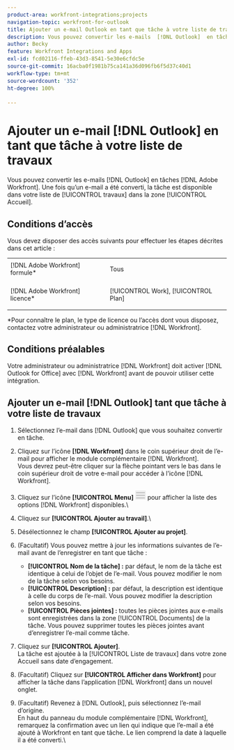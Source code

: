 ```yaml
---
product-area: workfront-integrations;projects
navigation-topic: workfront-for-outlook
title: Ajouter un e-mail Outlook en tant que tâche à votre liste de travail
description: Vous pouvez convertir les e-mails  [!DNL Outlook]  en tâches  [!DNL Adobe Workfront] . Une fois qu’un e-mail a été converti, la tâche est disponible dans votre liste de travaux de la zone Accueil.
author: Becky
feature: Workfront Integrations and Apps
exl-id: fcd02116-ffeb-43d3-8541-5e30e6cfdc5e
source-git-commit: 16acba0f1981b75ca141a36d096fb6f5d37c40d1
workflow-type: tm+mt
source-wordcount: '352'
ht-degree: 100%

---
```


# Ajouter un e-mail [!DNL Outlook] en tant que tâche à votre liste de travaux

Vous pouvez convertir les e-mails [!DNL Outlook] en tâches [!DNL Adobe Workfront]. Une fois qu’un e-mail a été converti, la tâche est disponible dans votre liste de [!UICONTROL travaux] dans la zone [!UICONTROL Accueil].

## Conditions d’accès

Vous devez disposer des accès suivants pour effectuer les étapes décrites dans cet article :

<table style="table-layout:auto"> 
 <col> 
 <col> 
 <tbody> 
  <tr> 
   <td role="rowheader">[!DNL Adobe Workfront] formule*</td> 
   <td> <p>Tous</p> </td> 
  </tr> 
  <tr> 
   <td role="rowheader">[!DNL Adobe Workfront] licence*</td> 
   <td> <p>[!UICONTROL Work], [!UICONTROL Plan]</p> </td> 
  </tr> 
 </tbody> 
</table>

&#42;Pour connaître le plan, le type de licence ou l’accès dont vous disposez, contactez votre administrateur ou administratrice [!DNL Workfront].

## Conditions préalables

Votre administrateur ou administratrice [!DNL Workfront] doit activer [!DNL Outlook for Office] avec [!DNL Workfront] avant de pouvoir utiliser cette intégration.

## Ajouter un e-mail [!DNL Outlook] tant que tâche à votre liste de travaux

1. Sélectionnez l’e-mail dans [!DNL Outlook] que vous souhaitez convertir en tâche.
1. Cliquez sur l’icône **[!DNL Workfront]** dans le coin supérieur droit de l’e-mail pour afficher le module complémentaire [!DNL Workfront].\
   Vous devrez peut-être cliquer sur la flèche pointant vers le bas dans le coin supérieur droit de votre e-mail pour accéder à l’icône [!DNL Workfront].

1. Cliquez sur l’icône **[!UICONTROL Menu]** ![o365_addin_menu_icon.png](assets/o365-addin-menu2-icon.png) pour afficher la liste des options [!DNL Workfront] disponibles.\


1. Cliquez sur **[!UICONTROL Ajouter au travail]**.\

1. Désélectionnez le champ **[!UICONTROL Ajouter au projet]**.
1. (Facultatif) Vous pouvez mettre à jour les informations suivantes de l’e-mail avant de l’enregistrer en tant que tâche :

   * **[!UICONTROL Nom de la tâche] :** par défaut, le nom de la tâche est identique à celui de l’objet de l’e-mail. Vous pouvez modifier le nom de la tâche selon vos besoins.
   * **[!UICONTROL Description] :** par défaut, la description est identique à celle du corps de l’e-mail. Vous pouvez modifier la description selon vos besoins.
   * **[!UICONTROL Pièces jointes] :** toutes les pièces jointes aux e-mails sont enregistrées dans la zone [!UICONTROL Documents] de la tâche. Vous pouvez supprimer toutes les pièces jointes avant d’enregistrer l’e-mail comme tâche.

1. Cliquez sur **[!UICONTROL Ajouter]**.\
   La tâche est ajoutée à la [!UICONTROL Liste de travaux] dans votre zone Accueil sans date d’engagement.

1. (Facultatif) Cliquez sur **[!UICONTROL Afficher dans Workfront]** pour afficher la tâche dans l’application [!DNL Workfront] dans un nouvel onglet.

1. (Facultatif) Revenez à [!DNL Outlook], puis sélectionnez l’e-mail d’origine.\
   En haut du panneau du module complémentaire [!DNL Workfront], remarquez la confirmation avec un lien qui indique que l’e-mail a été ajouté à Workfront en tant que tâche. Le lien comprend la date à laquelle il a été converti.\

